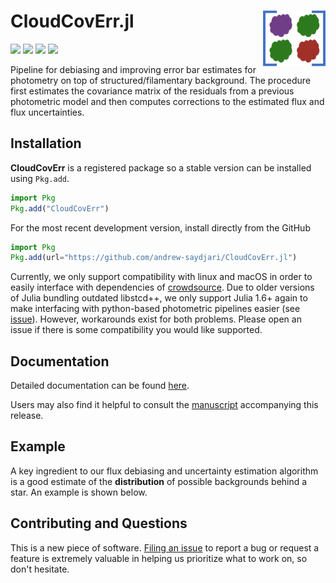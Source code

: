 # CloudCovErr.jl <img src="docs/src/assets/logo.png" alt="CloudCovErr Logo" width="100" align="right"/>

[![][docs-dev-img]][docs-dev-url]
[![][action-img]][action-url]
[![][codecov-img]][codecov-url]
[![][arxiv-img]][arxiv-url]

Pipeline for debiasing and improving error bar estimates for photometry on top of structured/filamentary background. The procedure first estimates the covariance matrix of the residuals from a previous photometric model and then computes corrections to the estimated flux and flux uncertainties.

## Installation

**CloudCovErr** is a registered package so a stable version can be installed using `Pkg.add`.

```julia
import Pkg
Pkg.add("CloudCovErr")
```

For the most recent development version, install directly from the GitHub

```julia
import Pkg
Pkg.add(url="https://github.com/andrew-saydjari/CloudCovErr.jl")
```

Currently, we only support compatibility with linux and macOS in order to easily interface with dependencies of [crowdsource](https://github.com/schlafly/crowdsource). Due to older versions of Julia bundling outdated libstcd++, we only support Julia 1.6+ again to make interfacing with python-based photometric pipelines easier (see [issue](https://github.com/JuliaLang/julia/issues/34276)). However, workarounds exist for both problems. Please open an issue if there is some compatibility you would like supported.  

## Documentation

Detailed documentation can be found [here][docs-dev-url].

Users may also find it helpful to consult the [manuscript](https://arxiv.org/abs/2201.07246) accompanying this release.

## Example

A key ingredient to our flux debiasing and uncertainty estimation algorithm is a good estimate of the **distribution** of possible backgrounds behind a star. An example is shown below.

<!-- [![][infill-img]][infill-url] -->

## Contributing and Questions

This is a new piece of software. [Filing an
issue](https://github.com/andrew-saydjari/CloudCovErr.jl/issues/new) to report a
bug or request a feature is extremely valuable in helping us prioritize what to work on, so don't hesitate.

<!-- URLS -->
[action-img]: https://github.com/andrew-saydjari/CloudCovErr.jl/workflows/Unit%20test/badge.svg
[action-url]: https://github.com/andrew-saydjari/CloudCovErr.jl/actions

[docs-dev-img]: https://img.shields.io/badge/docs-dev-blue.svg
[docs-dev-url]: https://andrew-saydjari.github.io/CloudCovErr.jl/dev/

[codecov-img]: https://codecov.io/github/andrew-saydjari/CloudCovErr.jl/coverage.svg?branch=main
[codecov-url]: https://codecov.io/github/andrew-saydjari/CloudCovErr.jl?branch=main

[infill-img]: docs/src/assets/infill_radius_white.gif
[infill-url]: https://faun.rc.fas.harvard.edu/saydjari/CloudCovErr/thr_test.mp4

[arxiv-img]: https://img.shields.io/badge/arXiv-2201.07246-00cc00.svg
[arxiv-url]: https://arxiv.org/abs/2201.07246
